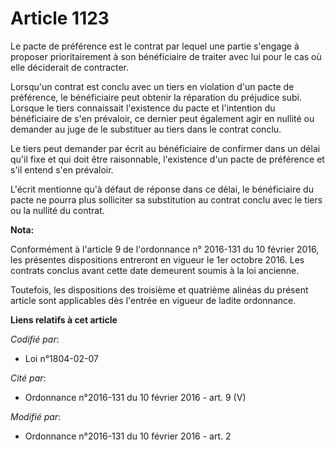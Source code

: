 # Article 1123

Le pacte de préférence est le contrat par lequel une partie s'engage à proposer prioritairement à son bénéficiaire de traiter
avec lui pour le cas où elle déciderait de contracter. 

Lorsqu'un contrat est conclu avec un tiers en violation d'un pacte de préférence, le bénéficiaire peut obtenir la réparation
du préjudice subi. Lorsque le tiers connaissait l'existence du pacte et l'intention du bénéficiaire de s'en prévaloir, ce
dernier peut également agir en nullité ou demander au juge de le substituer au tiers dans le contrat conclu. 

Le tiers peut demander par écrit au bénéficiaire de confirmer dans un délai qu'il fixe et qui doit être raisonnable,
l'existence d'un pacte de préférence et s'il entend s'en prévaloir. 

L'écrit mentionne qu'à défaut de réponse dans ce délai, le bénéficiaire du pacte ne pourra plus solliciter sa substitution au
contrat conclu avec le tiers ou la nullité du contrat.

**Nota:**

Conformément à l'article 9 de l'ordonnance n° 2016-131 du 10 février 2016, les présentes dispositions entreront en vigueur le
1er octobre 2016. Les contrats conclus avant cette date demeurent soumis à la loi ancienne.

Toutefois, les dispositions des troisième et quatrième alinéas du présent article sont applicables dès l'entrée en vigueur de
ladite ordonnance.

**Liens relatifs à cet article**

_Codifié par_:

  - Loi n°1804-02-07

_Cité par_:

  - Ordonnance n°2016-131 du 10 février 2016 - art. 9 (V)

_Modifié par_:

  - Ordonnance n°2016-131 du 10 février 2016 - art. 2

